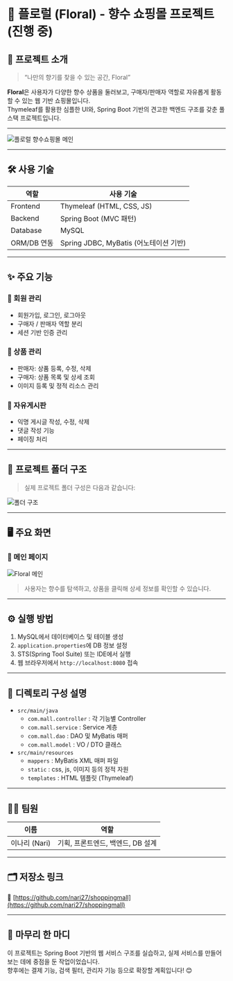 # 🌸 플로럴 (Floral) - 향수 쇼핑몰 프로젝트 (진행 중)

## 🧴 프로젝트 소개

> “나만의 향기를 찾을 수 있는 공간, Floral”

**Floral**은 사용자가 다양한 향수 상품을 둘러보고, 구매자/판매자 역할로 자유롭게 활동할 수 있는 웹 기반 쇼핑몰입니다.  
Thymeleaf를 활용한 심플한 UI와, Spring Boot 기반의 견고한 백엔드 구조를 갖춘 풀스택 프로젝트입니다.

---
![플로럴 향수쇼핑몰 메인](https://github.com/user-attachments/assets/a35e1ad5-0c65-46ba-ba2d-743ceaa901c1)


---

## 🛠️ 사용 기술

| 역할        | 사용 기술                      |
|-------------|-------------------------------|
| Frontend    | Thymeleaf (HTML, CSS, JS)     |
| Backend     | Spring Boot (MVC 패턴)        |
| Database    | MySQL                          |
| ORM/DB 연동 | Spring JDBC, MyBatis (어노테이션 기반) |

---

## ✨ 주요 기능

### 👤 회원 관리
- 회원가입, 로그인, 로그아웃
- 구매자 / 판매자 역할 분리
- 세션 기반 인증 관리

### 🧼 상품 관리
- 판매자: 상품 등록, 수정, 삭제
- 구매자: 상품 목록 및 상세 조회
- 이미지 등록 및 정적 리소스 관리

### 💬 자유게시판
- 익명 게시글 작성, 수정, 삭제
- 댓글 작성 기능
- 페이징 처리

---

## 📁 프로젝트 폴더 구조

> 실제 프로젝트 폴더 구성은 다음과 같습니다:

![폴더 구조](https://user-images.githubusercontent.com/your-username/your-image-id.png)

---

## 🖥️ 주요 화면

### 🔹 메인 페이지
![Floral 메인](https://user-images.githubusercontent.com/your-username/your-image-id2.png)

> 사용자는 향수를 탐색하고, 상품을 클릭해 상세 정보를 확인할 수 있습니다.

---

## ⚙️ 실행 방법

1. MySQL에서 데이터베이스 및 테이블 생성
2. `application.properties`에 DB 정보 설정
3. STS(Spring Tool Suite) 또는 IDE에서 실행
4. 웹 브라우저에서 `http://localhost:8080` 접속

---

## 📌 디렉토리 구성 설명

- `src/main/java`
  - `com.mall.controller` : 각 기능별 Controller
  - `com.mall.service` : Service 계층
  - `com.mall.dao` : DAO 및 MyBatis 매퍼
  - `com.mall.model` : VO / DTO 클래스
- `src/main/resources`
  - `mappers` : MyBatis XML 매퍼 파일
  - `static` : css, js, 이미지 등의 정적 자원
  - `templates` : HTML 템플릿 (Thymeleaf)

---

## 🧚‍♀️ 팀원

| 이름 | 역할 |  
|------|------|  
| 이나리 (Nari) | 기획, 프론트엔드, 백엔드, DB 설계 |

---

## 🗂️ 저장소 링크

🔗 [https://github.com/nari27/shoppingmall](https://github.com/nari27/shoppingmall)

---

## 💐 마무리 한 마디

이 프로젝트는 Spring Boot 기반의 웹 서비스 구조를 실습하고, 실제 서비스를 만들어보는 데에 중점을 둔 작업이었습니다.  
향후에는 결제 기능, 검색 필터, 관리자 기능 등으로 확장할 계획입니다! 😊
